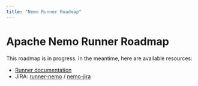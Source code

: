 ```yaml
---
title: "Nemo Runner Roadmap"
---
```

<!--
Licensed under the Apache License, Version 2.0 (the "License");
you may not use this file except in compliance with the License.
You may obtain a copy of the License at

http://www.apache.org/licenses/LICENSE-2.0

Unless required by applicable law or agreed to in writing, software
distributed under the License is distributed on an "AS IS" BASIS,
WITHOUT WARRANTIES OR CONDITIONS OF ANY KIND, either express or implied.
See the License for the specific language governing permissions and
limitations under the License.
-->

# Apache Nemo Runner Roadmap

This roadmap is in progress. In the meantime, here are available resources:

 - [Runner documentation](/documentation/runners/nemo)
 - JIRA: [runner-nemo](https://issues.apache.org/jira/issues/?jql=project%20%3D%20BEAM%20AND%20component%20%3D%20runner-nemo) / [nemo-jira](https://issues.apache.org/jira/projects/NEMO/issues/filter=allopenissues)
 
